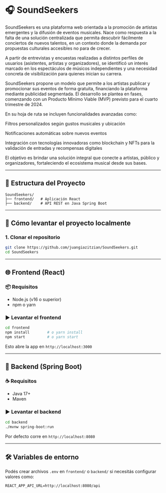 # 🎧 SoundSeekers

SoundSeekers es una plataforma web orientada a la promoción de artistas emergentes y la difusión de eventos musicales. Nace como respuesta a la falta de una solución centralizada que permita descubrir fácilmente conciertos de nuevos talentos, en un contexto donde la demanda por propuestas culturales accesibles no para de crecer.

A partir de entrevistas y encuestas realizadas a distintos perfiles de usuarios (asistentes, artistas y organizadores), se identificó un interés marcado en los espectáculos de músicos independientes y una necesidad concreta de visibilización para quienes inician su carrera.

SoundSeekers propone un modelo que permite a los artistas publicar y promocionar sus eventos de forma gratuita, financiando la plataforma mediante publicidad segmentada. El desarrollo se plantea en fases, comenzando con un Producto Mínimo Viable (MVP) previsto para el cuarto trimestre de 2024.

En su hoja de ruta se incluyen funcionalidades avanzadas como:

Filtros personalizados según gustos musicales y ubicación

Notificaciones automáticas sobre nuevos eventos

Integración con tecnologías innovadoras como blockchain y NFTs para la validación de entradas y recompensas digitales

El objetivo es brindar una solución integral que conecte a artistas, público y organizadores, fortaleciendo el ecosistema musical desde sus bases.

---

## 📁 Estructura del Proyecto

```
SoundSeekers/
├── frontend/   # Aplicación React
├── backend/    # API REST en Java Spring Boot
```

---

## 🚀 Cómo levantar el proyecto localmente

### 1. Clonar el repositorio

```bash
git clone https://github.com/juangiazitzian/SoundSeekers.git
cd SoundSeekers
```

---

## 🌐 Frontend (React)

### 📦 Requisitos
- Node.js (v16 o superior)
- npm o yarn

### ▶️ Levantar el frontend

```bash
cd frontend
npm install        # o yarn install
npm start          # o yarn start
```

Esto abre la app en `http://localhost:3000`

---

## 🔧 Backend (Spring Boot)

### ☕ Requisitos
- Java 17+
- Maven

### ▶️ Levantar el backend

```bash
cd backend
./mvnw spring-boot:run
```

Por defecto corre en `http://localhost:8080`

---

## 🛠️ Variables de entorno

Podés crear archivos `.env` en `frontend/` o `backend/` si necesitás configurar valores como:

```
REACT_APP_API_URL=http://localhost:8080/api
```
